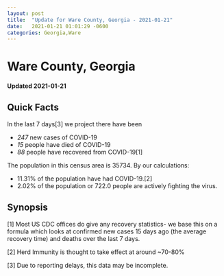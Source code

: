 ```yaml
---
layout: post
title:  "Update for Ware County, Georgia - 2021-01-21"
date:   2021-01-21 01:01:29 -0600
categories: Georgia,Ware
---
```


# Ware County, Georgia
#### Updated 2021-01-21

## Quick Facts

In the last 7 days[3] we project there have been
- *247* new cases of COVID-19
- *15* people have died of COVID-19
- *88* people have recovered from COVID-19[1]

The population in this census area is 35734. By our calculations:
- 11.31% of the population have had COVID-19.[2]
- 2.02% of the population or 722.0 people are actively fighting the virus.

## Synopsis




[1] Most US CDC offices do give any recovery statistics- we base this on a formula which looks at confirmed new cases
15 days ago (the average recovery time) and deaths over the last 7 days.

[2] Herd Immunity is thought to take effect at around ~70-80%

[3] Due to reporting delays, this data may be incomplete.
 
    